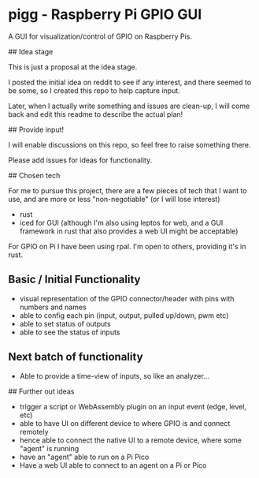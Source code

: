 # pigg - Raspberry Pi GPIO GUI

A GUI for visualization/control of GPIO on Raspberry Pis.

## Idea stage

This is just a proposal at the idea stage.

I posted the initial idea on reddit to see if any interest, and there seemed to be some, so I created this repo to help capture input.

Later, when I actually write something and issues are clean-up, I will come back and edit this readme to 
describe the actual plan!

## Provide input!

I will enable discussions on this repo, so feel free to raise something there.

Please add issues for ideas for functionality.

## Chosen tech

For me to pursue this project, there are a few pieces of tech that I want to use, and are more or
less "non-negotiable" (or I will lose interest)

* rust
* iced for GUI (although I'm also using leptos for web, and a GUI framework in rust that also provides a web UI might be acceptable)


For GPIO on Pi I have been using rpal. I'm open to others, providing it's in rust.

## Basic / Initial Functionality

* visual representation of the GPIO connector/header with pins with numbers and names
* able to config each pin (input, output, pulled up/down, pwm etc)
* able to set status of outputs
* able to see the status of inputs

## Next batch of functionality

* Able to provide a time-view of inputs, so like an analyzer...

## Further out ideas

* trigger a script or WebAssembly plugin on an input event (edge, level, etc)
* able to have UI on different device to where GPIO is and connect remotely
* hence able to connect the native UI to a remote device, where some "agent" is running
* have an "agent" able to run on a Pi Pico
* Have a web UI able to connect to an agent on a Pi or Pico
